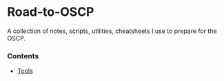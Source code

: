 # Road-to-OSCP

A collection of notes, scripts, utilities, cheatsheets I use to prepare for the OSCP.

### Contents

- [Tools](./tools/README.md)